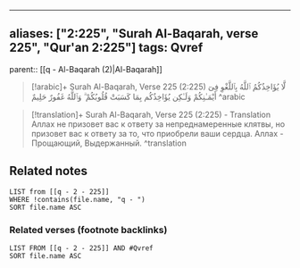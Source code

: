 
---
aliases: ["2:225", "Surah Al-Baqarah, verse 225", "Qur'an 2:225"]
tags: Qvref
---

parent:: [[q - Al-Baqarah (2)|Al-Baqarah]]

> [!arabic]+ Surah Al-Baqarah, Verse 225 (2:225)
> <span class="quran-arabic">لَّا يُؤَاخِذُكُمُ ٱللَّهُ بِٱللَّغْوِ فِىٓ أَيْمَـٰنِكُمْ وَلَـٰكِن يُؤَاخِذُكُم بِمَا كَسَبَتْ قُلُوبُكُمْ ۗ وَٱللَّهُ غَفُورٌ حَلِيمٌ</span>
^arabic

> [!translation]+ Surah Al-Baqarah, Verse 225 (2:225) - Translation
> Аллах не призовет вас к ответу за непреднамеренные клятвы, но призовет вас к ответу за то, что приобрели ваши сердца. Аллах - Прощающий, Выдержанный.
^translation



## Related notes
```dataview
LIST from [[q - 2 - 225]]
WHERE !contains(file.name, "q - ")
SORT file.name ASC
```

### Related verses (footnote backlinks)
```dataview
LIST FROM [[q - 2 - 225]] AND #Qvref
SORT file.name ASC
```

